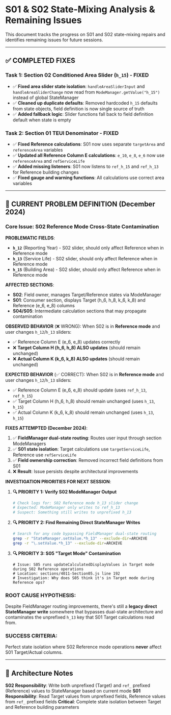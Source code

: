 # S01 & S02 State-Mixing Analysis & Remaining Issues

This document tracks the progress on S01 and S02 state-mixing repairs and identifies remaining issues for future sessions.

---

## ✅ **COMPLETED FIXES**

### **Task 1: Section 02 Conditioned Area Slider (`h_15`) - FIXED**
- ✅ **Fixed area slider state isolation**: `handleAreaSliderInput` and `handleAreaSliderChange` now read from `ModeManager.getValue("h_15")` instead of global StateManager
- ✅ **Cleaned up duplicate defaults**: Removed hardcoded `h_15` defaults from state objects, field definition is now single source of truth
- ✅ **Added fallback logic**: Slider functions fall back to field definition default when state is empty

### **Task 2: Section 01 TEUI Denominator - FIXED** 
- ✅ **Fixed Reference calculations**: S01 now uses separate `targetArea` and `referenceArea` variables
- ✅ **Updated all Reference Column E calculations**: `e_10`, `e_8`, `e_6` now use `referenceArea` and `refServiceLife`
- ✅ **Added missing listeners**: S01 now listens to `ref_h_15` and `ref_h_13` for Reference building changes
- ✅ **Fixed gauge and warning functions**: All calculations use correct area variables

---

## 🚨 **CURRENT PROBLEM DEFINITION (December 2024)**

### **Core Issue: S02 Reference Mode Cross-State Contamination**

**PROBLEMATIC FIELDS**:
- **`h_12`** (Reporting Year) - S02 slider, should only affect Reference when in Reference mode
- **`h_13`** (Service Life) - S02 slider, should only affect Reference when in Reference mode  
- **`h_15`** (Building Area) - S02 slider, should only affect Reference when in Reference mode

**AFFECTED SECTIONS**:
- **S02**: Field owner, manages Target/Reference states via ModeManager
- **S01**: Consumer section, displays Target (h_6, h_8, k_6, k_8) and Reference (e_6, e_8) columns
- **S04/S05**: Intermediate calculation sections that may propagate contamination

**OBSERVED BEHAVIOR** (❌ WRONG):
When S02 is in **Reference mode** and user changes `h_12`/`h_13` sliders:
- ✅ Reference Column E (e_6, e_8) updates correctly 
- ❌ **Target Column H (h_6, h_8) ALSO updates** (should remain unchanged)
- ❌ **Actual Column K (k_6, k_8) ALSO updates** (should remain unchanged)

**EXPECTED BEHAVIOR** (✅ CORRECT):
When S02 is in **Reference mode** and user changes `h_12`/`h_13` sliders:
- ✅ Reference Column E (e_6, e_8) should update (uses `ref_h_13`, `ref_h_15`)
- ✅ Target Column H (h_6, h_8) should remain unchanged (uses `h_13`, `h_15`)
- ✅ Actual Column K (k_6, k_8) should remain unchanged (uses `h_13`, `h_15`)

**FIXES ATTEMPTED (December 2024)**:
1. ✅ **FieldManager dual-state routing**: Routes user input through section ModeManagers
2. ✅ **S01 state isolation**: Target calculations use `targetServiceLife`, Reference use `refServiceLife`  
3. ✅ **Field ownership correction**: Removed incorrect field definitions from S01
4. ❌ **Result**: Issue persists despite architectural improvements

**INVESTIGATION PRIORITIES FOR NEXT SESSION**:

1. **🔍 PRIORITY 1: Verify S02 ModeManager Output**
   ```bash
   # Check logs for: S02 Reference mode h_13 slider change
   # Expected: ModeManager only writes to ref_h_13
   # Suspect: Something still writes to unprefixed h_13
   ```

2. **🔍 PRIORITY 2: Find Remaining Direct StateManager Writes**
   ```bash
   # Search for any code bypassing FieldManager dual-state routing
   grep -r "StateManager.setValue.*h_13" --exclude-dir=ARCHIVE
   grep -r "\.setValue.*h_13" --exclude-dir=ARCHIVE  
   ```

3. **🔍 PRIORITY 3: S05 "Target Mode" Contamination**
   ```
   # Issue: S05 runs updateCalculatedDisplayValues in Target mode during S02 Reference operations
   # Location: sections/4011-Section05.js line 192
   # Investigation: Why does S05 think it's in Target mode during Reference ops?
   ```

### **ROOT CAUSE HYPOTHESIS**:
Despite FieldManager routing improvements, there's still a **legacy direct StateManager write** somewhere that bypasses dual-state architecture and contaminates the unprefixed `h_13` key that S01 Target calculations read from.

### **SUCCESS CRITERIA**:
Perfect state isolation where S02 Reference mode operations **never** affect S01 Target/Actual columns.

---

## 🎯 **Architecture Notes**

**S02 Responsibility**: Write both unprefixed (Target) and `ref_` prefixed (Reference) values to StateManager based on current mode
**S01 Responsibility**: Read Target values from unprefixed fields, Reference values from `ref_` prefixed fields
**Critical**: Complete state isolation between Target and Reference building parameters
